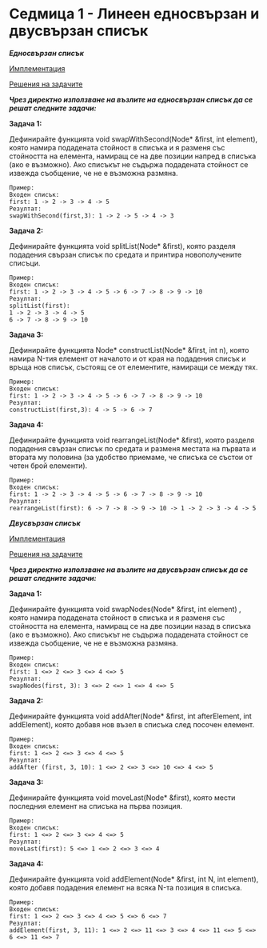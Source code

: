 # Седмица 1 - Линеен едносвързан и двусвързан списък

***Едносвързан списък***

[Имплементация](https://github.com/DenitsaStoianova/Data-Structures-and-Algorithms/tree/main/Week01/SinglyLinkedList-Implementation)

[Решения на задачите](https://github.com/DenitsaStoianova/Data-Structures-and-Algorithms/tree/main/Week01/SinglyLinkedList-Tasks)

***Чрез директно използване на възлите на едносвързан списък да се решат следните задачи:***

**Задача 1:** 

Дефинирайте функцията void swapWithSecond(Node* &first, int element), която намира подадената стойност в списъка и я разменя със стойността на елемента, намиращ се на две позиции напред в списъка (ако е възможно). Ако списъкът не съдържа подадената стойност се извежда съобщение, че не е възможна размяна.

```
Пример:
Входен списък: 
first: 1 -> 2 -> 3 -> 4 -> 5
Резултат:
swapWithSecond(first,3): 1 -> 2 -> 5 -> 4 -> 3
```

**Задача 2:** 

Дефинирайте функцията void splitList(Node* &first), която разделя подадения свързан списък по средата и принтира новополучените списъци.

```
Пример:
Входен списък: 
first: 1 -> 2 -> 3 -> 4 -> 5 -> 6 -> 7 -> 8 -> 9 -> 10
Резултат:
splitList(first): 
1 -> 2 -> 3 -> 4 -> 5
6 -> 7 -> 8 -> 9 -> 10
```

**Задача 3:** 

Дефинирайте функцията Node* constructList(Node* &first, int n), която намира N-тия елемент от началото и от края на подадения списък и връща нов списък, състоящ се от елементите, намиращи се между тях.

```
Пример:
Входен списък: 
first: 1 -> 2 -> 3 -> 4 -> 5 -> 6 -> 7 -> 8 -> 9 -> 10
Резултат:
constructList(first,3): 4 -> 5 -> 6 -> 7
```

**Задача 4:** 

Дефинирайте функцията void rearrangeList(Node* &first), която разделя подадения свързан списък по средата и разменя местата на първата и втората му половина (за удобство приемаме, че списъка се състои от четен брой елементи).

```
Пример:
Входен списък: 
first: 1 -> 2 -> 3 -> 4 -> 5 -> 6 -> 7 -> 8 -> 9 -> 10
Резултат:
rearrangeList(first): 6 -> 7 -> 8 -> 9 -> 10 -> 1 -> 2 -> 3 -> 4 -> 5
```

***Двусвързан списък***

[Имплементация](https://github.com/DenitsaStoianova/Data-Structures-and-Algorithms/tree/main/Week01/DoublyLinkedList-Implementation)

[Решения на задачите](https://github.com/DenitsaStoianova/Data-Structures-and-Algorithms/tree/main/Week01/DoublyLinkedList-Tasks)

***Чрез директно използване на възлите на двусвързан списък да се решат следните задачи:***

**Задача 1:** 

Дефинирайте функцията void swapNodes(Node* &first, int element) , която намира подадената стойност в списъка и я разменя със стойността на елемента, намиращ се на две позиции назад в списъка (ако е възможно). Ако списъкът не съдържа подадената стойност се извежда съобщение, че не е възможна размяна.

```
Пример:
Входен списък: 
first: 1 <=> 2 <=> 3 <=> 4 <=> 5 
Резултат:
swapNodes(first, 3): 3 <=> 2 <=> 1 <=> 4 <=> 5
```

**Задача 2:**

Дефинирайте функцията void addAfter(Node* &first, int afterElement, int addElement), която добавя нов възел в списъка след посочен елемент.

```
Пример:
Входен списък: 
first: 1 <=> 2 <=> 3 <=> 4 <=> 5 
Резултат:
addAfter (first, 3, 10): 1 <=> 2 <=> 3 <=> 10 <=> 4 <=> 5
```

**Задача 3:**

Дефинирайте функцията void moveLast(Node* &first), която мести последния елемент на списъка на първа позиция.

```
Пример:
Входен списък: 
first: 1 <=> 2 <=> 3 <=> 4 <=> 5 
Резултат:
moveLast(first): 5 <=> 1 <=> 2 <=> 3 <=> 4 
```

**Задача 4:**

Дефинирайте функцията void addElement(Node* &first, int N, int element), която добавя подадения елемент на всяка N-та позиция в списъка.

```
Пример:
Входен списък: 
first: 1 <=> 2 <=> 3 <=> 4 <=> 5 <=> 6 <=> 7 
Резултат:
addElement(first, 3, 11): 1 <=> 2 <=> 11 <=> 3 <=> 4 <=> 11 <=> 5 <=> 6 <=> 11 <=> 7 
```

